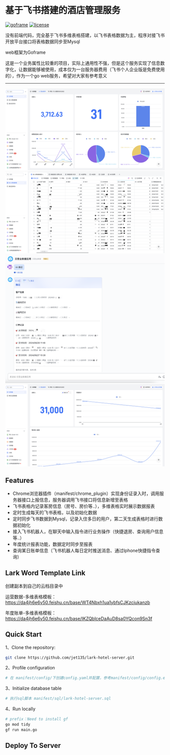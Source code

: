 # 基于飞书搭建的酒店管理服务
[![goframe](https://img.shields.io/badge/goframe-2.0-green)](https://goframe.org/pages/viewpage.action?pageId=1114119)
[![license](https://img.shields.io/badge/license-MIT-success)](./LICENSE)

没有前端代码，完全基于飞书多维表格搭建，以飞书表格数据为主，程序对接飞书开放平台接口将表格数据同步至Mysql

web框架为Goframe

这是一个业务属性比较重的项目，实际上通用性不强，但是这个服务实现了信息数字化，让数据能够被使用，成本仅为一台服务器费用（飞书个人企业版是免费使用的），作为一个go web服务，希望对大家有参考意义
___
![operational_data_statistics.png](./media/operational_data_statistics.png)
![operational_data_word.png](./media/operational_data_word.png)
![chat_query_kh.png](./media/chat_query_kh.png)
![annual_statistics.png](./media/annual_statistics.png)

## Features
- Chrome浏览器插件（manifest/chrome_plugin）实现身份证录入时，调用服务器接口上报信息，服务器调用飞书接口将信息新增至表格
- 飞书表格内记录客房信息（房号、房价等..），多维表格实时展示数据报表
- 定时生成每天的飞书表格，以及初始化数据
- 定时同步飞书数据到Mysql，记录入住多日的用户，第二天生成表格时进行数据初始化
- 接入飞书机器人，在聊天中输入指令进行业务操作（快捷退房、查询用户信息等..）
- 年度统计报表功能，数据定时同步至报表
- 查询某日账单信息（飞书机器人每日定时推送消息、通过Iphone快捷指令查询）

## Lark Word Template Link
创建副本到自己的云档目录中

运营数据-多维表格模板：
https://da4jh6e6v50.feishu.cn/base/WT4Nbxh1ua1ybfsCJKzcjukanzb

年度账单-多维表格模板：
https://da4jh6e6v50.feishu.cn/base/IKZQblceDaAuD8sa0YQcon9Sn3f


## Quick Start
1、Clone the repository:
```bash
git clone https://github.com/jet135/lark-hotel-server.git
```
2、Profile configuration
```bash
# 在 manifest/config/下创建config.yaml并配置，参考manifest/config/config.example.yaml
```

3、Initialize database table
```bash
# 执行sql脚本 manifest/sql/lark-hotel-server.sql
```
4、Run locally
```bash
# prefix：Need to install gf
go mod tidy
gf run main.go
```

## Deploy To Server

